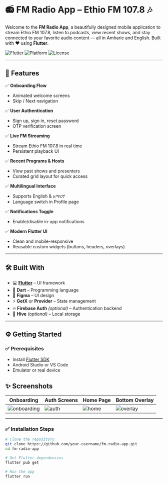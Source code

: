 # 📻 FM Radio App – Ethio FM 107.8 🎶

Welcome to the **FM Radio App**, a beautifully designed mobile application to stream Ethio FM 107.8, listen to podcasts, view recent shows, and stay connected to your favorite audio content — all in Amharic and English. Built with ❤️ using **Flutter**.

![Flutter](https://img.shields.io/badge/Flutter-3.16-blue?logo=flutter)
![Platform](https://img.shields.io/badge/Platform-Android%20%7C%20iOS-green)
![License](https://img.shields.io/badge/License-MIT-yellow.svg)

---



## 🚀 Features

✅ **Onboarding Flow**  
- Animated welcome screens  
- Skip / Next navigation  

✅ **User Authentication**  
- Sign up, sign in, reset password  
- OTP verification screen  

✅ **Live FM Streaming**  
- Stream Ethio FM 107.8 in real time  
- Persistent playback UI  

✅ **Recent Programs & Hosts**  
- View past shows and presenters  
- Curated grid layout for quick access  

✅ **Multilingual Interface**  
- Supports English & አማርኛ  
- Language switch in Profile page  

✅ **Notifications Toggle**  
- Enable/disable in-app notifications  

✅ **Modern Flutter UI**  
- Clean and mobile-responsive  
- Reusable custom widgets (buttons, headers, overlays)

---

## 🛠 Built With

- 💻 **[Flutter](https://flutter.dev/)** – UI framework  
- 🎯 **Dart** – Programming language  
- 🎨 **Figma** – UI design  
- ⚡ **GetX** or **Provider** – State management  
- 🔥 **Firebase Auth** *(optional)* – Authentication backend  
- 🐝 **Hive** *(optional)* – Local storage

---

## ⚙️ Getting Started

### ✅ Prerequisites

- Install [Flutter SDK](https://flutter.dev/docs/get-started/install)
- Android Studio or VS Code
- Emulator or real device


## ✨ Screenshots

| Onboarding | Auth Screens | Home Page | Bottom Overlay |
|------------|---------------|-----------|----------------|
| ![onboarding](assets/screens/onboarding.gif) | ![auth](assets/screens/auth.gif) | ![home](assets/screenshots/home.png) | ![overlay](assets/screenshots/overlay.png) |

---

### ✅ Installation Steps

```bash
# Clone the repository
git clone https://github.com/your-username/fm-radio-app.git
cd fm-radio-app

# Get Flutter dependencies
flutter pub get

# Run the app
flutter run

